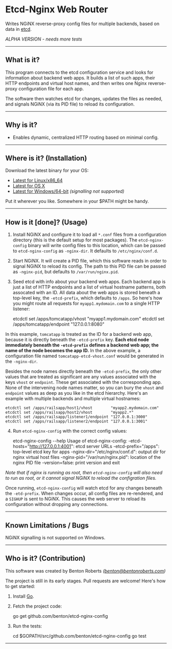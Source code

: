 Etcd-Nginx Web Router
================
Writes NGiNX reverse-proxy config files for multiple backends, based on data in [etcd][1].

  *ALPHA VERSION - needs more tests*


----------------
What is it?
----------------
This program connects to the etcd configuration service and looks for information about backend web apps. It builds a list of such apps, their HTTP endpoints and virtual host names, and then writes one Nginx reverse-proxy configuration file for each app.

The software then watches etcd for changes, updates the files as needed, and signals NGiNX (via its PID file) to reload its configuration.


----------------
Why is it?
----------------
* Enables dynamic, centralized HTTP routing based on minimal config.


----------------
Where is it? (Installation)
----------------
Download the latest binary for your OS:

* [Latest for Linux/x86_64][linux-latest]
* [Latest for OS X][osx-latest]
* [Latest for Windows/64-bit][windows-latest] _(signalling not supported)_

Put it wherever you like. Somewhere in your $PATH might be handy.


----------------
How is it [done]? (Usage)
----------------
1) Install NGiNX and configure it to load all `*.conf` files from a configuration directory (this is the default setup for most packages). The `etcd-nginx-config` binary will write config files to this location, which can be passed to `etcd-nginx-config` as `-nginx-dir`. It defaults to `/etc/nginx/conf.d`.

2) Start NGiNX. It will create a PID file, which this software reads in order to signal NGiNX to reload its config. The path to this PID file can be passed as `-nginx-pid`, but defaults to `/var/run/nginx.pid`.

3) Seed etcd with info about your backend web apps. Each backend app is just a list of HTTP endpoints and a list of virtual hostname patterns, both assocated with an ID. All data about the web apps is stored beneath a top-level key, the `-etcd-prefix`, which defaults to `/apps`. So here's how you might route all requests for `myapp1.mydomain.com` to a single HTTP listener:

    etcdctl set /apps/tomcatapp/vhost    "myapp1.mydomain.com"
    etcdctl set /apps/tomcatapp/endpoint "127.0.0.1:8080"

In this example, `tomcatapp` is treated as the ID for a backend web app, because it is directly beneath the `-etcd-prefix` key. **Each etcd node immediately beneath the `-etcd-prefix` defines a backend web app; the name of the node becomes the app ID.** In the above example, a configuration file named `tomcatapp-etcd-vhost.conf` would be generated in the `-nginx-dir`.

Besides the node names directly beneath the `-etcd-prefix`, the only other values that are treated as significant are any values associated with the keys `vhost` or `endpoint`. These get associated with the corresponding app. None of the intervening node names matter, so you can bury the `vhost` and `endpoint` values as deep as you like in the etcd hierarchy. Here's an example with multiple backends and multiple virtual hostnames:

    etcdctl set /apps/railsapp/host1/vhost        "myapp2.mydomain.com"
    etcdctl set /apps/railsapp/host2/vhost        "myapp2.*"
    etcdctl set /apps/railsapp/listener1/endpoint "127.0.0.1:3000"
    etcdctl set /apps/railsapp/listener2/endpoint "127.0.0.1:3001"

4) Run `etcd-nginx-config` with the correct config values:

    etcd-nginx-config --help
    Usage of etcd-nginx-config:
      -etcd-hosts="http://127.0.0.1:4001": etcd server URLs
      -etcd-prefix="/apps": top-level etcd key for apps
      -nginx-dir="/etc/nginx/conf.d": output dir for nginx virtual host files
      -nginx-pid="/var/run/nginx.pid": location of the nginx PID file
      -version=false: print version and exit


  _Note that if nginx is running as root, then `etcd-nginx-config` will also need to run as root, or it cannot signal NGiNX to reload the configration files._

Once running, `etcd-nginx-config` will watch etcd for any changes beneath the `-etd-prefix`. When changes occur, all config files are re-rendered, and a `SIGHUP` is sent to NGiNX. This causes the web server to reload its configuration without dropping any connections.


----------------
Known Limitations / Bugs
----------------
NGiNX signalling is not supported on Windows.


----------------
Who is it? (Contribution)
----------------
This software was created by Benton Roberts _(benton@bentonroberts.com)_

The project is still in its early stages. Pull requests are welcome! Here's how to get started:

1) Install [Go][2].

2) Fetch the project code:

    go get github.com/benton/etcd-nginx-config

3) Run the tests:

    cd $GOPATH/src/github.com/benton/etcd-nginx-config
    go test


--------
[1]: https://github.com/coreos/etcd
[2]: http://golang.org/doc/install

[linux-latest]: #
[osx-latest]: #
[windows-latest]: #

